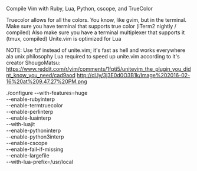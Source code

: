 Compile Vim with Ruby, Lua, Python, cscope, and TrueColor

Truecolor allows for all the colors. You know, like gvim, but in the terminal.
Make sure you have terminal that supports true color (iTerm2 nightly / compiled)
Also make sure you have a terminal multiplexer that supports it (tmux, compiled)
Unite.vim is optimized for Lua

NOTE: Use fzf instead of unite.vim; it's fast as hell and works everywhere ala unix philosophy
Lua required to speed up unite.vim according to it's creator ShougoMatsu:
https://www.reddit.com/r/vim/comments/1fpti5/unitevim_the_plugin_you_didnt_know_you_need/cad9aod
http://cl.ly/3j3E0d0O3B1k/Image%202016-02-16%20at%209.47.27%20PM.png


./configure --with-features=huge \
            --enable-rubyinterp \
            --enable-termtruecolor \
            --enable-perlinterp \
            --enable-luainterp \
            --with-luajit \
            --enable-pythoninterp \
            --enable-python3interp \
            --enable-cscope \
            --enable-fail-if-missing \
            --enable-largefile \
            --with-lua-prefix=/usr/local

